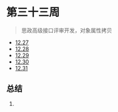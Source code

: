 # 第三十三周

>思政高级接口评审开发，对象属性拷贝

- [12.27](12.27.md)
- [12.28](12.28.md)
- [12.29](12.29.md)
- [12.30](12.30.md)
- [12.31](12.31.md)

## 总结

1. 

